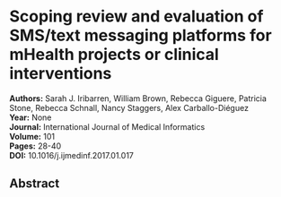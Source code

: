 # Scoping review and evaluation of SMS/text messaging platforms for mHealth projects or clinical interventions

**Authors:** Sarah J. Iribarren, William Brown, Rebecca Giguere, Patricia Stone, Rebecca Schnall, Nancy Staggers, Alex Carballo-Diéguez  
**Year:** None  
**Journal:** International Journal of Medical Informatics  
**Volume:** 101  
**Pages:** 28-40  
**DOI:** 10.1016/j.ijmedinf.2017.01.017  

## Abstract


